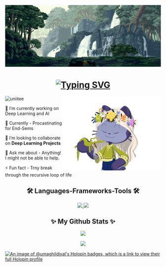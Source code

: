 <img src="assets/jharna.gif" alt="chillin" width="1800" height="200"/>

<h1 align="center">
  <a href="https://git.io/typing-svg">
    <img src="https://readme-typing-svg.herokuapp.com?font=Fira+Code&weight=500&size=32&duration=5000&pause=950&color=e7dec0&center=true&vCenter=true&random=false&width=435&lines=Hello+There!+;This+is+Uma+Ghildiyal%F0%9F%A6%95" alt="Typing SVG" />
  </a>
</h1>

<img align="right" width="320" src="assets/octocat2.gif" alt="uniitee"  />
<p align="left"> <img src="https://komarev.com/ghpvc/?username=uniitee&label=Profile%20views&color=0e2431&style=flat" alt="uniitee" /> </p>

🔭 I’m currently working on Deep Learning and AI

🌱 Currently - Procastinating for End-Sems

👯 I’m looking to collaborate on **Deep Learning Projects**

💬 Ask me about - Anything! I might not be able to help.

⚡ Fun fact - Trny break through the recursive loop of life


<h2 align="center">🛠️ Languages-Frameworks-Tools 🛠️</h2>

<div align="center">
  <a href="https://skillicons.dev">
      <img src="https://skillicons.dev/icons?i=github,javascript,html,css,tailwind,tensorflow,python,figma"/>
      <img src="https://skillicons.dev/icons?i=c,discord,mysql"/>
  </a>
</div>

<h2 align="center">✨ My Github Stats ✨</h2>
<div align="center">

  ![](https://github-readme-stats.vercel.app/api?username=uniitee&theme=nightowl&hide_border=false&include_all_commits=true&count_private=false)
  <br/>

  ![](https://github-readme-streak-stats.herokuapp.com/?user=uniitee&theme=nightowl&hide_border=false)
  <br/>
</div>

[![An image of @umaghildiyal's Holopin badges, which is a link to view their full Holopin profile](https://holopin.me/umaghildiyal)](https://holopin.io/@umaghildiyal)

